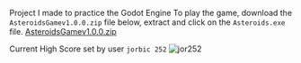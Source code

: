 Project I made to practice the Godot Engine
To play the game, download the `AsteroidsGamev1.0.0.zip` file below, extract and click on the `Asteroids.exe` file.
[AsteroidsGamev1.0.0.zip](https://github.com/Soulskiez/AsteroidsGodotGame/files/10419384/AsteroidsGamev1.0.0.zip)



Current High Score set by user `jorbic 252`
![jor252](https://user-images.githubusercontent.com/6890064/212521555-131ede2c-91f8-4674-8fdd-152089c862b5.png)
